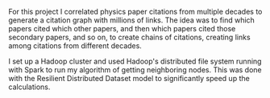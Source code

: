 For this project I correlated physics paper citations from multiple decades to generate a citation graph with millions of links. 
The idea was to find which papers cited which other papers, and then which papers cited those secondary papers, and so on, to create chains of citations,
creating links among citations from different decades.

I set up a Hadoop cluster and used Hadoop's distributed file system running with Spark to run my algorithm of getting neighboring nodes. This was done with the 
Resilient Distributed Dataset model to significantly speed up the calculations.
